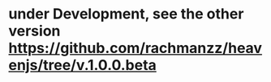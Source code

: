# under Development, see the other version https://github.com/rachmanzz/heavenjs/tree/v.1.0.0.beta


